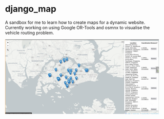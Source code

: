 # django_map
A sandbox for me to learn how to create maps for a dynamic website. Currently working on using Google OR-Tools and osmnx to visualise the vehicle routing problem.

![](documentation/img/all_30_locations.png)



